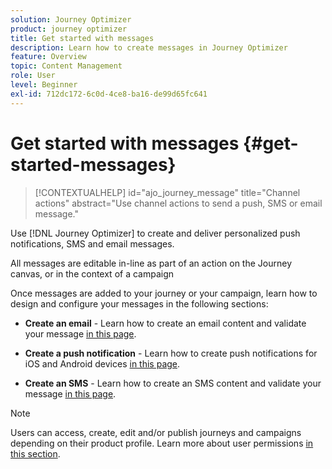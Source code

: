 ```yaml
---
solution: Journey Optimizer
product: journey optimizer
title: Get started with messages
description: Learn how to create messages in Journey Optimizer
feature: Overview
topic: Content Management
role: User
level: Beginner
exl-id: 712dc172-6c0d-4ce8-ba16-de99d65fc641
---
```

# Get started with messages {#get-started-messages}

>[!CONTEXTUALHELP]
>id="ajo_journey_message"
>title="Channel actions"
>abstract="Use channel actions to send a push, SMS or email message."

Use [!DNL Journey Optimizer] to create and deliver personalized push notifications, SMS and email messages. 

All messages are editable in-line as part of an action on the Journey canvas, or in the context of a campaign

Once messages are added to your journey or your campaign, learn how to design and configure your messages in the following sections:

* **Create an email** - Learn how to create an email content and validate your message [in this page](create-email.md).

* **Create a push notification** - Learn how to create push notifications for iOS and Android devices [in this page](../push/create-push.md).

* **Create an SMS** - Learn how to create an SMS content and validate your message [in this page](../sms/create-sms.md).

>[!NOTE]
>
>Users can access, create, edit and/or publish journeys and campaigns depending on their product profile. Learn more about user permissions [in this section](../administration/permissions.md).
